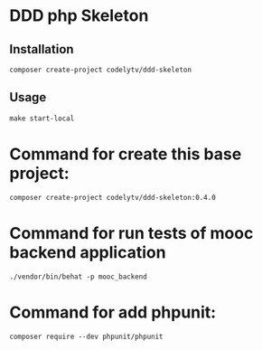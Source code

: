 # DDD php Skeleton

## Installation

`composer create-project codelytv/ddd-skeleton`

## Usage
`make start-local`

# Command for create this base project:
`composer create-project codelytv/ddd-skeleton:0.4.0`

# Command for run tests of mooc backend application
`./vendor/bin/behat -p mooc_backend`

# Command for add phpunit:
`composer require --dev phpunit/phpunit`
